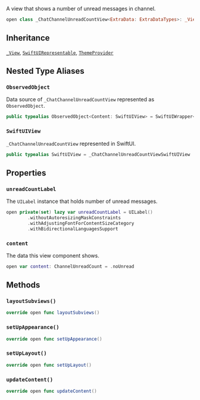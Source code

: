 
A view that shows a number of unread messages in channel.

``` swift
open class _ChatChannelUnreadCountView<ExtraData: ExtraDataTypes>: _View, ThemeProvider, SwiftUIRepresentable 
```

## Inheritance

[`_View`](../CommonViews/_View), [`SwiftUIRepresentable`](../CommonViews/SwiftUIRepresentable), [`ThemeProvider`](../Utils/ThemeProvider)

## Nested Type Aliases

### `ObservedObject`

Data source of `_ChatChannelUnreadCountView` represented as `ObservedObject`.

``` swift
public typealias ObservedObject<Content: SwiftUIView> = SwiftUIWrapper<Content> where Content.ExtraData == ExtraData
```

### `SwiftUIView`

`_ChatChannelUnreadCountView` represented in SwiftUI.

``` swift
public typealias SwiftUIView = _ChatChannelUnreadCountViewSwiftUIView
```

## Properties

### `unreadCountLabel`

The `UILabel` instance that holds number of unread messages.

``` swift
open private(set) lazy var unreadCountLabel = UILabel()
        .withoutAutoresizingMaskConstraints
        .withAdjustingFontForContentSizeCategory
        .withBidirectionalLanguagesSupport
```

### `content`

The data this view component shows.

``` swift
open var content: ChannelUnreadCount = .noUnread 
```

## Methods

### `layoutSubviews()`

``` swift
override open func layoutSubviews() 
```

### `setUpAppearance()`

``` swift
override open func setUpAppearance() 
```

### `setUpLayout()`

``` swift
override open func setUpLayout() 
```

### `updateContent()`

``` swift
override open func updateContent() 
```

